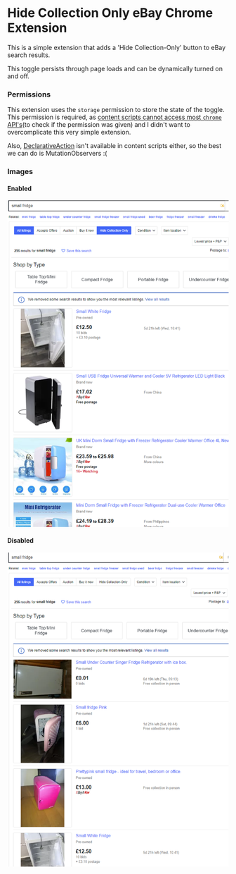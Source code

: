 # Hide Collection Only eBay Chrome Extension

This is a simple extension that adds a 'Hide Collection-Only' button to eBay search results.

This toggle persists through page loads and can be dynamically turned on and off.

### Permissions

This extension uses the `storage` permission to store the state of the toggle. This permission is required, as [content scripts cannot access most `chrome` API's](https://stackoverflow.com/a/18195744)(to check if the permission was given) and I didn't want to overcomplicate this very simple extension.

Also, [DeclarativeAction](https://developer.chrome.com/extensions/declarativeAction) isn't available in content scripts either, so the best we can do is MutationObservers :(

### Images

#### Enabled

![button-on](./docs/button-on.PNG)

#### Disabled

![button-off](./docs/button-off.PNG)


